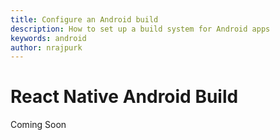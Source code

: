 ```yaml
---
title: Configure an Android build
description: How to set up a build system for Android apps
keywords: android
author: nrajpurk
---
```


# React Native Android Build

Coming Soon
